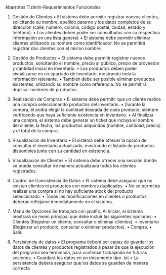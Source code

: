 Abarrotes Tizimín-Requerimientos Funcionales

1. Gestión de Clientes
•	El sistema debe permitir registrar nuevos clientes, solicitando su nombre, apellido paterno y los datos completos de su dirección (calle, número, colonia, código postal, ciudad, estado y teléfono).
•	Los clientes deben poder ser consultados con su respectiva información en una lista general.
•	El sistema debe permitir eliminar clientes utilizando su nombre como identificador. No se permitirá registrar dos clientes con el mismo nombre.

2. Gestión de Productos
•	El sistema debe permitir registrar nuevos productos, solicitando el nombre, precio al público, precio de proveedor y cantidad inicial en inventario.
•	Los productos deben poder visualizarse en un apartado de inventario, mostrando toda la información relevante.
•	También debe ser posible eliminar productos existentes, utilizando su nombre como referencia. No se permitirá duplicar nombres de productos.
3. Realización de Compras
•	El sistema debe permitir que un cliente realice una compra seleccionando productos del inventario.
•	Durante la compra, el  podrá elegir la cantidad deseada de cada producto, siempre verificando que haya suficiente existencia en inventario.
•	Al finalizar una compra, el sistema debe generar un ticket que incluya el nombre del cliente, la fecha, los productos adquiridos (nombre, cantidad, precio) y el total de la compra.

4. Visualización de Inventario
•	El sistema debe ofrecer la opción de consultar el inventario actualizado, mostrando el listado de productos disponibles junto con su cantidad en existencia.

5. Visualización de Clientes
•	El sistema debe ofrecer una sección donde se pueda consultar de manera actualizada todos los clientes registrados.

6. Control de Consistencia de Datos
•	El sistema debe asegurar que no existan clientes ni productos con nombres duplicados.
•	No se permitirá realizar una compra si no hay suficiente stock del producto seleccionado.
•	Todas las modificaciones en clientes o productos deberán reflejarse inmediatamente en el sistema.
7. Menú de Opciones
Se trabajará con javaFx, Al iniciar, el sistema mostrará un menú principal que debe incluir las siguientes opciones:
•	Clientes (Registrar un cliente, consultar o eliminar clientes).
•	Inventario (Registrar un producto, consultar o eliminar productos).
•	Compra.
•	Salir.

8. Persistencia de datos
•	El programa deberá ser capaz de guardar los datos de clientes y productos registrados a pesar de que la ejecución del programa sea terminada, para continuar trabajando en futuras sesiones.
•	Guardará los datos en un documento tipo .txt 
•	La persistencia deberá asegurar que los datos se guarden de manera correcta 


